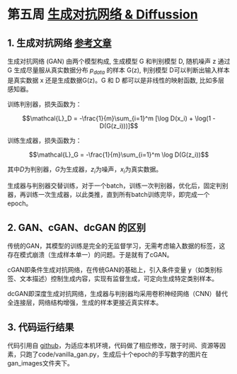 # 第五周 [生成对抗网络 & Diffussion](https://gitee.com/gaopursuit/ouc-dl/blob/master/week05.md)

## 1. 生成对抗网络 [参考文章](https://blog.csdn.net/anny_bili/article/details/100545297)
生成对抗网络 (GAN) 由两个模型构成, 生成模型 G 和判别模型 D, 随机噪声 z 通过 G 生成尽量服从真实数据分布 ${p_{data}}$ 的样本 G(z), 判别模型 D可以判断出输入样本是真实数据 x 还是生成数据G(z)。G 和 D 都可以是非线性的映射函数, 比如多层感知器。

训练判别器，损失函数为：

$$\mathcal{L}_D = -\frac{1}{m}\sum_{i=1}^m [\log D(x_i) + \log(1 - D(G(z_i)))]$$

训练生成器，损失函数为：

$$\mathcal{L}_G = -\frac{1}{m}\sum_{i=1}^m \log D(G(z_i))$$  

其中$D$为判别器，$G$为生成器，$z_i$为噪声，$x_i$为真实数据。

生成器与判别器交替训练，对于一个batch，训练一次判别器，优化后，固定判别器，再训练一次生成器，以此类推，直到所有batch训练完毕，即完成一个epoch。

## 2. GAN、cGAN、dcGAN 的区别

传统的GAN，其模型的训练是完全的无监督学习，无需考虑输入数据的标签，这存在模式崩溃（生成样本单一）的问题。于是就有了cGAN。

cGAN即条件生成对抗网络，在传统GAN的基础上，引入条件变量 y（如类别标签、文本描述）控制生成内容‌，实现有监督生成，可定向生成特定类别样本。

dcGAN即深度生成对抗网络，生成器与判别器均采用卷积神经网络（CNN）替代全连接层‌，网络结构增强，生成的样本更接近真实样本。

## 3. 代码运行结果
代码引用自 [github](https://github.com/wangguanan/Pytorch-Basic-GANs)，为适应本机环境，代码做了相应修改，限于时间、资源等因素，只跑了code/vanilla_gan.py，生成后十个epoch的手写数字的图片在gan_images文件夹下。
